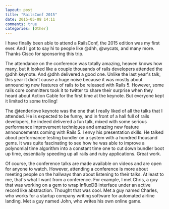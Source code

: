 ```yaml
---
layout: post
title: "RailsConf 2015"
date: 2015-05-08 14:11
comments: true
categories: [Other]
---
```


I have finally been able to attend a RailsConf, the 2015 edition was my first ever. And I got to say hi to people like @dhh, @wycats, and many more. Thanks Cisco for sponsoring this trip.

The attendance on the conference was totally amazing, heaven knows how many, but it looked like a couple thousands of rails developers attended the @dhh keynote. And @dhh delivered a good one. Unlike the last year's talk, this year it didn't cause a huge noise because it was mostly about announcing new features of rails to be released with Rails 5. However, some rails core committers took it to twitter to share their surprise when they heard about Action Cable for the first time at the keynote. But everyone kept it limited to some trolling!

The @tenderlove keynote was the one that I really liked of all the talks that I attended. He is expected to be funny, and in front of a hall full of rails developers, he indeed delivered a fun talk, mixed with some serious performance improvement techniques and amazing new feature announcements coming with Rails 5. I envy his presentation skills. He talked about performance testing bundler on a system with a hundred thousand gems. It was quite fascinating to see how he was able to improve a polynomial time algorithm into a constant time one to cut down bundler boot up time, essentially speeding up all rails and ruby applications. Great work.

Of course, the conference talks are made available on videos and are open for anyone to watch. However, attending a conference is more about meeting people on the hallways than about listening to their talks. At least to me, that's what I want from a conference. For example, I met Chris, a guy that was working on a gem to wrap InfluxDB interface under an active record like abstraction. Thought that was cool. Met a guy named Charles, who works for a startup company writing software for automated airline landing. Met a guy named John, who writes his own online game.